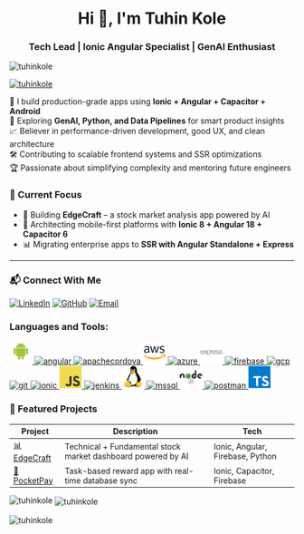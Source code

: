 <h1 align="center">Hi 👋, I'm Tuhin Kole</h1>
<h3 align="center">Tech Lead | Ionic Angular Specialist | GenAI Enthusiast</h3>



<p align="left"> <img src="https://komarev.com/ghpvc/?username=tuhinkole&label=Profile%20views&color=0e75b6&style=flat" alt="tuhinkole" /> </p>

<p align="left"> <a href="https://github.com/ryo-ma/github-profile-trophy"><img src="https://github-profile-trophy.vercel.app/?username=tuhinkole" alt="tuhinkole" /></a> </p>

🚀 I build production-grade apps using **Ionic + Angular + Capacitor + Android**  
🧠 Exploring **GenAI, Python, and Data Pipelines** for smart product insights  
📈 Believer in performance-driven development, good UX, and clean architecture  
🛠️ Contributing to scalable frontend systems and SSR optimizations  
🏆 Passionate about simplifying complexity and mentoring future engineers

### 💼 Current Focus

- 🔭 Building **EdgeCraft** – a stock market analysis app powered by AI
- 📱 Architecting mobile-first platforms with **Ionic 8 + Angular 18 + Capacitor 6**
- 📊 Migrating enterprise apps to **SSR with Angular Standalone + Express**

---
### 📬 Connect With Me

[![LinkedIn](https://img.shields.io/badge/-LinkedIn-blue?style=flat&logo=linkedin&logoColor=white)](https://linkedin.com/in/tuhin-k-02766649)
[![GitHub](https://img.shields.io/badge/-GitHub-black?style=flat&logo=github&logoColor=white)](https://github.com/tuhinkole)
[![Email](https://img.shields.io/badge/-Email-red?style=flat&logo=gmail&logoColor=white)](mailto:tuhin.kole456@gmail.com)


<h3 align="left">Languages and Tools:</h3>
<p align="left"> <a href="https://developer.android.com" target="_blank" rel="noreferrer"> <img src="https://raw.githubusercontent.com/devicons/devicon/master/icons/android/android-original-wordmark.svg" alt="android" width="40" height="40"/> </a> <a href="https://angular.io" target="_blank" rel="noreferrer"> <img src="https://angular.io/assets/images/logos/angular/angular.svg" alt="angular" width="40" height="40"/> </a> <a href="https://cordova.apache.org/" target="_blank" rel="noreferrer"> <img src="https://www.vectorlogo.zone/logos/apache_cordova/apache_cordova-icon.svg" alt="apachecordova" width="40" height="40"/> </a> <a href="https://aws.amazon.com" target="_blank" rel="noreferrer"> <img src="https://raw.githubusercontent.com/devicons/devicon/master/icons/amazonwebservices/amazonwebservices-original-wordmark.svg" alt="aws" width="40" height="40"/> </a> <a href="https://azure.microsoft.com/en-in/" target="_blank" rel="noreferrer"> <img src="https://www.vectorlogo.zone/logos/microsoft_azure/microsoft_azure-icon.svg" alt="azure" width="40" height="40"/> </a> <a href="https://expressjs.com" target="_blank" rel="noreferrer"> <img src="https://raw.githubusercontent.com/devicons/devicon/master/icons/express/express-original-wordmark.svg" alt="express" width="40" height="40"/> </a> <a href="https://firebase.google.com/" target="_blank" rel="noreferrer"> <img src="https://www.vectorlogo.zone/logos/firebase/firebase-icon.svg" alt="firebase" width="40" height="40"/> </a> <a href="https://cloud.google.com" target="_blank" rel="noreferrer"> <img src="https://www.vectorlogo.zone/logos/google_cloud/google_cloud-icon.svg" alt="gcp" width="40" height="40"/> </a> <a href="https://git-scm.com/" target="_blank" rel="noreferrer"> <img src="https://www.vectorlogo.zone/logos/git-scm/git-scm-icon.svg" alt="git" width="40" height="40"/> </a> <a href="https://ionicframework.com" target="_blank" rel="noreferrer"> <img src="https://upload.wikimedia.org/wikipedia/commons/d/d1/Ionic_Logo.svg" alt="ionic" width="40" height="40"/> </a> <a href="https://developer.mozilla.org/en-US/docs/Web/JavaScript" target="_blank" rel="noreferrer"> <img src="https://raw.githubusercontent.com/devicons/devicon/master/icons/javascript/javascript-original.svg" alt="javascript" width="40" height="40"/> </a> <a href="https://www.jenkins.io" target="_blank" rel="noreferrer"> <img src="https://www.vectorlogo.zone/logos/jenkins/jenkins-icon.svg" alt="jenkins" width="40" height="40"/> </a> <a href="https://www.linux.org/" target="_blank" rel="noreferrer"> <img src="https://raw.githubusercontent.com/devicons/devicon/master/icons/linux/linux-original.svg" alt="linux" width="40" height="40"/> </a> <a href="https://www.microsoft.com/en-us/sql-server" target="_blank" rel="noreferrer"> <img src="https://www.svgrepo.com/show/303229/microsoft-sql-server-logo.svg" alt="mssql" width="40" height="40"/> </a> <a href="https://nodejs.org" target="_blank" rel="noreferrer"> <img src="https://raw.githubusercontent.com/devicons/devicon/master/icons/nodejs/nodejs-original-wordmark.svg" alt="nodejs" width="40" height="40"/> </a> <a href="https://postman.com" target="_blank" rel="noreferrer"> <img src="https://www.vectorlogo.zone/logos/getpostman/getpostman-icon.svg" alt="postman" width="40" height="40"/> </a> <a href="https://www.typescriptlang.org/" target="_blank" rel="noreferrer"> <img src="https://raw.githubusercontent.com/devicons/devicon/master/icons/typescript/typescript-original.svg" alt="typescript" width="40" height="40"/> </a> </p>

### 🚀 Featured Projects

| Project | Description | Tech |
|--------|-------------|------|
| [📊 EdgeCraft](https://github.com/tuhinkole/edgecraft) | Technical + Fundamental stock market dashboard powered by AI | Ionic, Angular, Firebase, Python |
| [💸 PocketPay](https://github.com/tuhinkole/pocketpay) | Task-based reward app with real-time database sync | Ionic, Capacitor, Firebase |

<p><img align="left" src="https://github-readme-stats.vercel.app/api/top-langs?username=tuhinkole&show_icons=true&locale=en&layout=compact" alt="tuhinkole" /></p>

<p>&nbsp;<img align="center" src="https://github-readme-stats.vercel.app/api?username=tuhinkole&show_icons=true&locale=en" alt="tuhinkole" /></p>

<p><img align="center" src="https://github-readme-streak-stats.herokuapp.com/?user=tuhinkole&" alt="tuhinkole" /></p>
